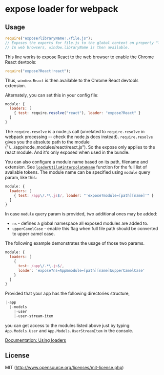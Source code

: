 # expose loader for webpack

## Usage

``` javascript
require("expose?libraryName!./file.js");
// Exposes the exports for file.js to the global context on property "libraryName".
// In web browsers, window.libraryName is then available.
```

This line works to expose React to the web browser to enable the Chrome React devtools:

```js
require("expose?React!react");
```

Thus, `window.React` is then available to the Chrome React devtools extension.

Alternately, you can set this in your config file:

```js
module: {
  loaders: [
    { test: require.resolve("react"), loader: "expose?React" }
  ]
}
```

The `require.resolve` is a node.js call (unrelated to `require.resolve` in webpack
processing -- check the node.js docs instead). `require.resolve` gives you the
absolute path to the module ("/.../app/node_modules/react/react.js"). So the
expose only applies to the react module. And it's only exposed when used in the
bundle.

You can also configure a module name based on its path, filename and extension.
See [`loaderUtils#interpolateName`](https://github.com/webpack/loader-utils#interpolatename) function for the full list of available tokens.
The module name can be specified using `module` query param, like this:

```js
module: {
  loaders: [
    { test: /app\/.*\.js$/, loader: "'expose?module=[path][name]'" }
  ]
}
```

In case `module` query param is provided, two additional ones may be added:
 - `ns` - defines a global namespace all exposed modules are added to.
 - `upperCamelCase` - enable this flag when full file path should be converted to upper camel case.

The following example demonstrates the usage of those two params.

```js
module: {
  loaders: [
    {
      test: /app\/.*\.js$/,
      loader: 'expose?ns=App&module=[path][name]&upperCamelCase'
    }
  ]
}
```

Provided that your app has the following directories structure,
```js
|-app
  |-models
    |-user
    |-user-stream-item
```
you can get access to the modules listed above just by typing `App.Models.User` and `App.Models.UserStreamItem` in the console.


[Documentation: Using loaders](http://webpack.github.io/docs/using-loaders.html)

## License

MIT (http://www.opensource.org/licenses/mit-license.php)
